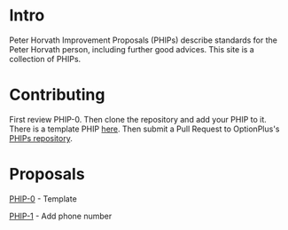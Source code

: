 # Intro

Peter Horvath Improvement Proposals (PHIPs) describe standards for the Peter Horvath person, including further good advices. This site is a collection of PHIPs.

# Contributing

First review PHIP-0. Then clone the repository and add your PHIP to it. There is a template PHIP [here](content/phip-0.md). Then submit a Pull Request to OptionPlus's [PHIPs repository](https://github.com/OptionPlus/PHIPs).

# Proposals

[PHIP-0](content/phip-0.md) - Template

[PHIP-1](content/phip-1.md) - Add phone number